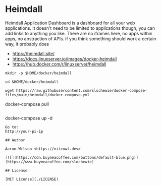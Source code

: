 # Heimdall

Heimdall Application Dashboard is a dashboard for all your web applications. It doesn't need to be limited to applications though, you can add links to anything you like. There are no iframes here, no apps within apps, no abstraction of APIs. if you think something should work a certain way, it probably does

- https://heimdall.site/
- https://docs.linuxserver.io/images/docker-heimdall
- https://hub.docker.com/r/linuxserver/heimdall

```
mkdir -p $HOME/docker/heimdall
```
```
cd &HOME/docker/heimdall
```
```
wget https://raw.githubusercontent.com/slochewie/docker-compose-files/main/heimdall/docker-compose.yml
```
docker-compose pull
```
```
docker-compose up -d
```
Go to:
http://your-pi-ip

## Author

Aaron Wilson <https://niteowl.dev>

[![](https://cdn.buymeacoffee.com/buttons/default-blue.png)](https://www.buymeacoffee.com/slochewie)

## License

[MIT License](./LICENSE)
